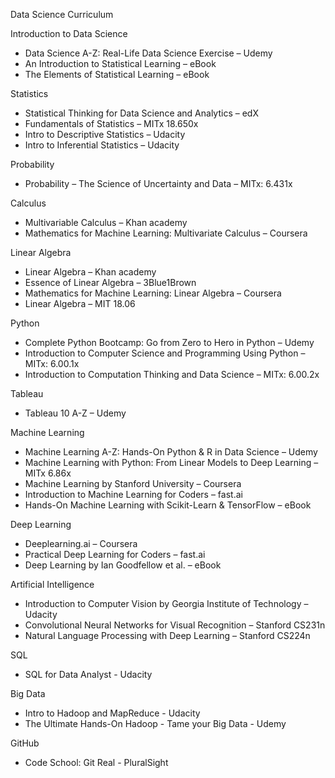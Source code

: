 Data Science Curriculum

Introduction to Data Science<br/>
* Data Science A-Z: Real-Life Data Science Exercise – Udemy<br/>
* An Introduction to Statistical Learning – eBook <br/>
* The Elements of Statistical Learning – eBook <br/>

Statistics<br/>
* Statistical Thinking for Data Science and Analytics – edX<br/>
* Fundamentals of Statistics – MITx 18.650x<br/>
* Intro to Descriptive Statistics – Udacity<br/>
* Intro to Inferential Statistics – Udacity <br/>

Probability<br/>
* Probability – The Science of Uncertainty and Data – MITx: 6.431x<br/>

Calculus<br/>
* Multivariable Calculus – Khan academy<br/>
* Mathematics for Machine Learning: Multivariate Calculus – Coursera <br/>

Linear Algebra<br/>
* Linear Algebra – Khan academy<br/>
* Essence of Linear Algebra – 3Blue1Brown<br/>
* Mathematics for Machine Learning: Linear Algebra – Coursera<br/>
* Linear Algebra – MIT 18.06<br/>

Python<br/>
* Complete Python Bootcamp: Go from Zero to Hero in Python – Udemy<br/>
* Introduction to Computer Science and Programming Using Python – MITx: 6.00.1x<br/>
* Introduction to Computation Thinking and Data Science – MITx: 6.00.2x<br/>

Tableau<br/>
* Tableau 10 A-Z – Udemy<br/>

Machine Learning<br/>
* Machine Learning A-Z: Hands-On Python & R in Data Science – Udemy<br/>
* Machine Learning with Python: From Linear Models to Deep Learning – MITx 6.86x<br/>
* Machine Learning by Stanford University – Coursera<br/>
* Introduction to Machine Learning for Coders – fast.ai<br/>
* Hands-On Machine Learning with Scikit-Learn & TensorFlow – eBook <br/>

Deep Learning<br/>
* Deeplearning.ai – Coursera <br/>
* Practical Deep Learning for Coders – fast.ai<br/>
* Deep Learning by Ian Goodfellow et al. – eBook<br/>

Artificial Intelligence<br/>
* Introduction to Computer Vision by Georgia Institute of Technology – Udacity<br/>
* Convolutional Neural Networks for Visual Recognition – Stanford CS231n<br/>
* Natural Language Processing with Deep Learning – Stanford CS224n<br/>

SQL<br/>
* SQL for Data Analyst - Udacity<br/>

Big Data<br/>
* Intro to Hadoop and MapReduce - Udacity <br/>
* The Ultimate Hands-On Hadoop - Tame your Big Data - Udemy<br/>

GitHub<br/>
* Code School: Git Real - PluralSight<br/>


